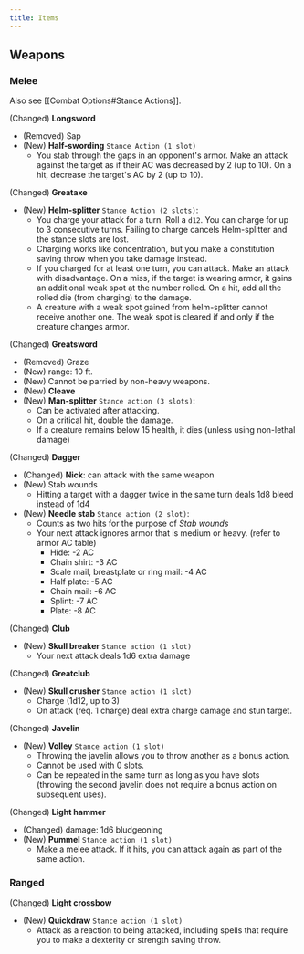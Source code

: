 ```yaml
---
title: Items
---
```


## Weapons

### Melee

Also see [[Combat Options#Stance Actions]].

(Changed) **Longsword** 
- (Removed) Sap
- (New) **Half-swording** `Stance Action (1 slot)` 
	- You stab through the gaps in an opponent's armor. Make an attack against the
	target as if their AC was decreased by 2 (up to 10). On a hit, decrease the
	target's AC by 2 (up to 10).

(Changed) **Greataxe**
- (New) **Helm-splitter** `Stance Action (2 slots)`:
	- You charge your attack for a turn. Roll a `d12`. You can charge for up to 3
	consecutive turns. Failing to charge cancels Helm-splitter and the stance slots
	are lost.
	- Charging works like concentration, but you make a constitution saving throw
	when you take damage instead.
	-  If you charged for at least one turn, you can attack. Make an attack with
	disadvantage. On a miss, if the target is wearing armor, it gains an additional
	weak spot at the number rolled. On a hit, add all the rolled die (from
	charging) to the damage.
	- A creature with a weak spot gained from helm-splitter cannot receive another
	one. The weak spot is cleared if and only if the creature changes armor.

(Changed) **Greatsword**
- (Removed) Graze
- (New) range: 10 ft.
- (New) Cannot be parried by non-heavy weapons.
- (New) **Cleave**
- (New) **Man-splitter** `Stance action (3 slots)`:
	- Can be activated after attacking.
	- On a critical hit, double the damage.
	- If a creature remains below 15 health, it dies (unless using non-lethal damage) 

(Changed) **Dagger**
- (Changed) **Nick**: can attack with the same weapon
- (New) Stab wounds
	- Hitting a target with a dagger twice in the same turn deals 1d8 bleed instead of 1d4
- (New) **Needle stab** `Stance action (2 slot)`:
	- Counts as two hits for the purpose of *Stab wounds*
	- Your next attack ignores armor that is medium or heavy. (refer to armor AC
	table) 
		- Hide: -2 AC
		- Chain shirt: -3 AC
		- Scale mail, breastplate or ring mail: -4 AC
		- Half plate: -5 AC
		- Chain mail: -6  AC
		- Splint: -7 AC
		- Plate: -8 AC  

(Changed) **Club**
- (New) **Skull breaker** `Stance action (1 slot)`
	- Your next attack deals 1d6 extra damage
	
(Changed) **Greatclub**
- (New) **Skull crusher** `Stance action (1 slot)`
	- Charge (1d12, up to 3)
	- On attack (req. 1 charge) deal extra charge damage and stun target.

(Changed) **Javelin**
- (New) **Volley** `Stance action (1 slot)`
	- Throwing the javelin allows you to throw another as a bonus action.
	- Cannot be used with 0 slots.
	- Can be repeated in the same turn as long as you have slots (throwing the
	second javelin does not require a bonus action on subsequent uses).

(Changed) **Light hammer**
- (Changed) damage: 1d6 bludgeoning
- (New) **Pummel** `Stance action (1 slot)`
	- Make a melee attack. If it hits, you can attack again as part of the same action.

### Ranged

(Changed) **Light crossbow**
- (New) **Quickdraw** `Stance action (1 slot)`
	- Attack as a reaction to being attacked, including spells that require you to make a dexterity or strength saving throw.  